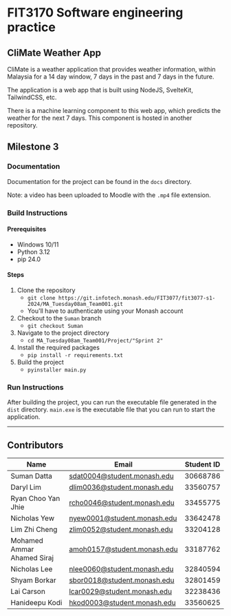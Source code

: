 # FIT3170 Software engineering practice

## CliMate Weather App

CliMate is a weather application that provides weather information, within Malaysia for a 14 day window, 7 days in the past and 7 days in the future.

The application is a web app that is built using NodeJS, SvelteKit, TailwindCSS, etc.

There is a machine learning component to this web app, which predicts the weather for the next 7 days. This component is hosted in another repository.

## Milestone 3

### Documentation
Documentation for the project can be found in the `docs` directory.

Note: a video has been uploaded to Moodle with the `.mp4` file extension.

### Build Instructions

#### Prerequisites

- Windows 10/11
- Python 3.12
- pip 24.0

#### Steps

1. Clone the repository
   - `git clone https://git.infotech.monash.edu/FIT3077/fit3077-s1-2024/MA_Tuesday08am_Team001.git`
   - You'll have to authenticate using your Monash account
2. Checkout to the `Suman` branch
    - `git checkout Suman`
3. Navigate to the project directory
    - `cd MA_Tuesday08am_Team001/Project/"Sprint 2"`
4. Install the required packages
    - `pip install -r requirements.txt`
5. Build the project
    - `pyinstaller main.py`

### Run Instructions
After building the project, you can run the executable file generated in the `dist` directory. `main.exe` is the executable file that you can run to start the application.

---


## Contributors

| Name                       | Email                       | Student ID |
| -------------------------- | --------------------------- | ---------- |
| Suman Datta                | sdat0004@student.monash.edu | 30668786   |
| Daryl Lim                  | dlim0036@student.monash.edu | 33560757   |
| Ryan Choo Yan Jhie         | rcho0046@student.monash.edu | 33455775   |
| Nicholas Yew               | nyew0001@student.monash.edu | 33642478   |
| Lim Zhi Cheng              | zlim0052@student.monash.edu | 33204128   |
| Mohamed Ammar Ahamed Siraj | amoh0157@student.monash.edu | 33187762   |
| Nicholas Lee               | nlee0060@student.monash.edu | 32840594   |
| Shyam Borkar               | sbor0018@student.monash.edu | 32801459   |
| Lai Carson                 | lcar0029@student.monash.edu | 32238436   |
| Hanideepu Kodi             | hkod0003@student.monash.edu | 33560625   |

